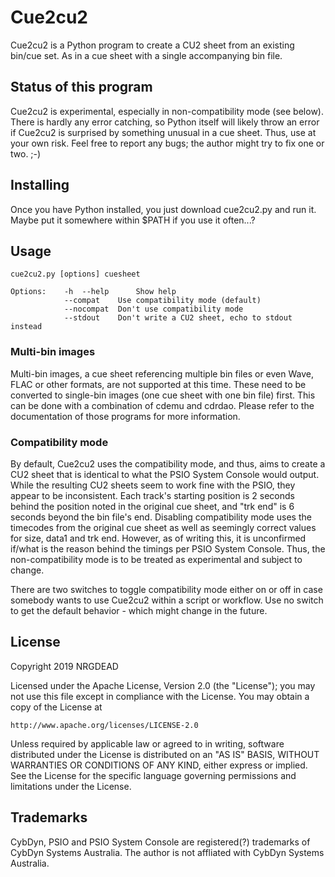 # Cue2cu2
Cue2cu2 is a Python program to create a CU2 sheet from an existing bin/cue set. As in a cue sheet with a single accompanying bin file.

## Status of this program
Cue2cu2 is experimental, especially in non-compatibility mode (see below).
There is hardly any error catching, so Python itself will likely throw an error if Cue2cu2 is surprised by something unusual in a cue sheet.
Thus, use at your own risk. Feel free to report any bugs; the author might try to fix one or two. ;-)

## Installing
Once you have Python installed, you just download cue2cu2.py and run it. Maybe put it somewhere within $PATH if you use it often...?

## Usage
```
cue2cu2.py [options] cuesheet

Options:	-h	--help		Show help
			--compat	Use compatibility mode (default)
			--nocompat	Don't use compatibility mode
			--stdout	Don't write a CU2 sheet, echo to stdout instead
```
### Multi-bin images
Multi-bin images, a cue sheet referencing multiple bin files or even Wave, FLAC or other formats, are not supported at this time. These need to be converted to single-bin images (one cue sheet with one bin file) first. This can be done with a combination of cdemu and cdrdao. Please refer to the documentation of those programs for more information.

### Compatibility mode
By default, Cue2cu2 uses the compatibility mode, and thus, aims to create a CU2 sheet that is identical to what the PSIO System Console would output.
While the resulting CU2 sheets seem to work fine with the PSIO, they appear to be inconsistent. Each track's starting position is 2 seconds behind the position noted in the original cue sheet, and "trk end" is 6 seconds beyond the bin file's end. Disabling compatibility mode uses the timecodes from the original cue sheet as well as seemingly correct values for size, data1 and trk end. However, as of writing this, it is unconfirmed if/what is the reason behind the timings per PSIO System Console. Thus, the non-compatibility mode is to be treated as experimental and subject to change.

There are two switches to toggle compatibility mode either on or off in case somebody wants to use Cue2cu2 within a script or workflow. Use no switch to get the default behavior - which might change in the future.

## License
Copyright 2019 NRGDEAD

Licensed under the Apache License, Version 2.0 (the "License");
you may not use this file except in compliance with the License.
You may obtain a copy of the License at

    http://www.apache.org/licenses/LICENSE-2.0

Unless required by applicable law or agreed to in writing, software
distributed under the License is distributed on an "AS IS" BASIS,
WITHOUT WARRANTIES OR CONDITIONS OF ANY KIND, either express or implied.
See the License for the specific language governing permissions and
limitations under the License.

## Trademarks
CybDyn, PSIO and PSIO System Console are registered(?) trademarks of CybDyn Systems Australia. The author is not affliated with CybDyn Systems Australia.
